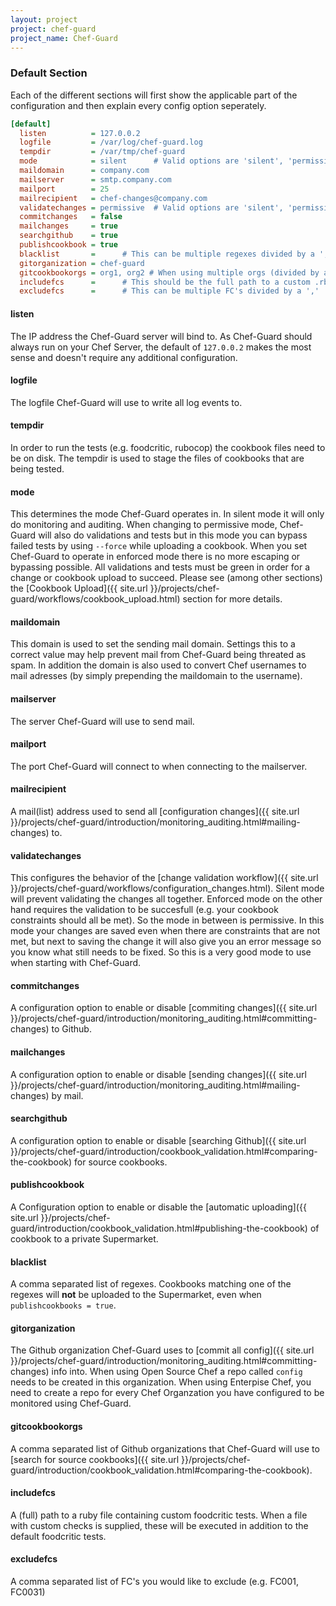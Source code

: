 ```yaml
---
layout: project
project: chef-guard
project_name: Chef-Guard
---
```


### Default Section
Each of the different sections will first show the applicable part of the configuration and then explain every config option seperately.

~~~ ini
[default]
  listen          = 127.0.0.2
  logfile         = /var/log/chef-guard.log
  tempdir         = /var/tmp/chef-guard
  mode            = silent      # Valid options are 'silent', 'permissive' and 'enforced'
  maildomain      = company.com
  mailserver      = smtp.company.com
  mailport        = 25
  mailrecipient   = chef-changes@company.com
  validatechanges = permissive  # Valid options are 'silent', 'permissive' and 'enforced'
  commitchanges   = false
  mailchanges     = true
  searchgithub    = true
  publishcookbook = true
  blacklist       =      # This can be multiple regexes divided by a ','
  gitorganization = chef-guard
  gitcookbookorgs = org1, org2 # When using multiple orgs (divided by a ','), the order here determines the lookup order!
  includefcs      =      # This should be the full path to a custom .rb file containing your custom checks
  excludefcs      =      # This can be multiple FC's divided by a ','
~~~

#### listen
The IP address the Chef-Guard server will bind to. As Chef-Guard should always run on your Chef Server, the default of `127.0.0.2` makes the most sense and doesn't require any additional configuration.

#### logfile
The logfile Chef-Guard will use to write all log events to.

#### tempdir
In order to run the tests (e.g. foodcritic, rubocop) the cookbook files need to be on disk. The tempdir is used to stage the files of cookbooks that are being tested.

#### mode
This determines the mode Chef-Guard operates in. In silent mode it will only do monitoring and auditing. When changing to permissive mode, Chef-Guard will also do validations and tests but in this mode you can bypass failed tests by using `--force` while uploading a cookbook. When you set Chef-Guard to operate in enforced mode there is no more escaping or bypassing possible. All validations and tests must be green in order for a change or cookbook upload to succeed. Please see (among other sections) the [Cookbook Upload]({{ site.url }}/projects/chef-guard/workflows/cookbook_upload.html) section for more details.

#### maildomain
This domain is used to set the sending mail domain. Settings this to a correct value may help prevent mail from Chef-Guard being threated as spam. In addition the domain is also used to convert Chef usernames to mail adresses (by simply prepending the maildomain to the username).

#### mailserver
The server Chef-Guard will use to send mail.

#### mailport
The port Chef-Guard will connect to when connecting to the mailserver.

#### mailrecipient
A mail(list) address used to send all [configuration changes]({{ site.url }}/projects/chef-guard/introduction/monitoring_auditing.html#mailing-changes) to.

#### validatechanges
This configures the behavior of the [change validation workflow]({{ site.url }}/projects/chef-guard/workflows/configuration_changes.html). Silent mode will prevent validating the changes all together. Enforced mode on the other hand requires the validation to be succesfull (e.g. your cookbook constraints should all be met). So the mode in between is permissive. In this mode your changes are saved even when there are constraints that are not met, but next to saving the change it will also give you an error message so you know what still needs to be fixed. So this is a very good mode to use when starting with Chef-Guard.

#### commitchanges
A configuration option to enable or disable [commiting changes]({{ site.url }}/projects/chef-guard/introduction/monitoring_auditing.html#committing-changes) to Github.

#### mailchanges
A configuration option to enable or disable [sending changes]({{ site.url }}/projects/chef-guard/introduction/monitoring_auditing.html#mailing-changes) by mail.

#### searchgithub
A configuration option to enable or disable [searching Github]({{ site.url }}/projects/chef-guard/introduction/cookbook_validation.html#comparing-the-cookbook) for source cookbooks.

#### publishcookbook
A Configuration option to enable or disable the [automatic uploading]({{ site.url }}/projects/chef-guard/introduction/cookbook_validation.html#publishing-the-cookbook) of cookbook to a private Supermarket.

#### blacklist
A comma separated list of regexes. Cookbooks matching one of the regexes will **not** be uploaded to the Supermarket, even when `publishcookbooks = true`.

#### gitorganization
The Github organization Chef-Guard uses to [commit all config]({{ site.url }}/projects/chef-guard/introduction/monitoring_auditing.html#committing-changes) info into. When using Open Source Chef a repo called `config` needs to be created in this organization. When using Enterpise Chef, you need to create a repo for every Chef Organzation you have configured to be monitored using Chef-Guard.

#### gitcookbookorgs
A comma separated list of Github organizations that Chef-Guard will use to [search for source cookbooks]({{ site.url }}/projects/chef-guard/introduction/cookbook_validation.html#comparing-the-cookbook).

#### includefcs
A (full) path to a ruby file containing custom foodcritic tests. When a file with custom checks is supplied, these will be executed in addition to the default foodcritic tests.

#### excludefcs
A comma separated list of FC's you would like to exclude (e.g. FC001, FC0031)
